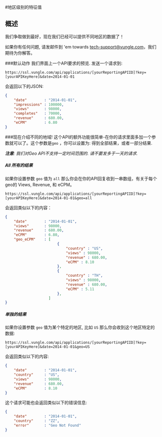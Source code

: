 #地区级别的特征值
## 概述
我们争取做到最好，现在我们已经可以提供不同地区的数据了！

如果你有任何问题, 请发邮件到 'em towards <a href="mailto:tech-support@vungle.com?Subject=Reporting%20API%20-%20Geo" target="_top">tech-support@vungle.com</a>，我们期待为你解答。

###默认动作
我们界面上一个API要求的预览. 发送一个请求到:

`https://ssl.vungle.com/api/applications/[yourReportingAPIID]?key=[yourAPIKeyHere]&date=2014-01-01 `

会返回以下的JSON:
```JSON
{
    "date"        : "2014-01-01",
    "impressions" : 100000,
    "views"       : 98000,
    "completes"   : 70000,
    "revenue"     : 680.00,
    "eCPM"        : 6.80
}
```

###现在介绍不同的地域!
这个API的额外功能很简单-在你的请求里面多加一个参数就可以了。这个参数是`geo` ，你可以设置为: 得到全部结果，或者一部分结果.

_**注意**: 我们对Geo API不支持一定时间范围的. 请不要发多于一天的请求._ 

##### All 所有的结果
如果你设置参数 `geo` 值为 `all` 那么你会在你的API回复收到一串数组，有关于每个geo的 Views, Revenue, 和 eCPM。

`https://ssl.vungle.com/api/applications/[yourReportingAPIID]?key=[yourAPIKeyHere]&date=2014-01-01&geo=all`

会返回类似以下的内容：
```JSON
{
    "date"        : "2014-01-01",
    "views"       : 98000,
    "revenue"     : 680.00,
    "eCPM"        : 6.80,
    "geo_eCPM"    : [
                        {
                            "country" : "US",
                            "views" : 98000,
                            "revenue" : 680.00,
                            "eCPM" : 8.10
                        },
                        {
                            "country" : "TH",
                            "views" : 98000,
                            "revenue" : 680.00,
                            "eCPM" : 5.11
                        },
                    ]
}
```
##### 单独的结果
如果你设置参数 `geo` 值为某个特定的地区, 比如 `US` 那么你会收到这个地区特定的数据:

`https://ssl.vungle.com/api/applications/[yourReportingAPIID]?key=[yourAPIKeyHere]&date=2014-01-01&geo=US`

会返回类似以下的内容:
```JSON
{
    "date"        : "2014-01-01",
    "country"     : "US",
    "views"       : 98000,
    "revenue"     : 680.00,
    "eCPM"        : 8.10
}
```
这个请求可能也会返回类似以下的错误信息:
```JSON
{
    "date"        : "2014-01-01",
    "country"     : "ZZ",
    "error"       : "Geo Not Found"
}
```


